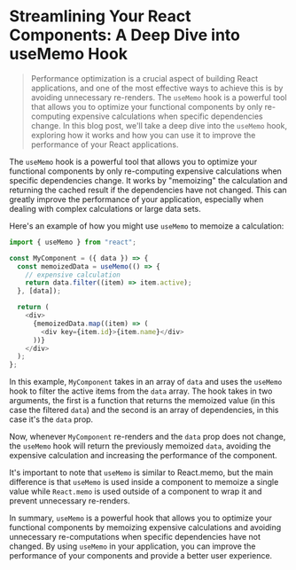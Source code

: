 # Streamlining Your React Components: A Deep Dive into useMemo Hook

> Performance optimization is a crucial aspect of building React applications, and one of the most effective ways to achieve this is by avoiding unnecessary re-renders. The `useMemo` hook is a powerful tool that allows you to optimize your functional components by only re-computing expensive calculations when specific dependencies change. In this blog post, we'll take a deep dive into the `useMemo` hook, exploring how it works and how you can use it to improve the performance of your React applications.

The `useMemo` hook is a powerful tool that allows you to optimize your functional components by only re-computing expensive calculations when specific dependencies change. It works by "memoizing" the calculation and returning the cached result if the dependencies have not changed. This can greatly improve the performance of your application, especially when dealing with complex calculations or large data sets.

Here's an example of how you might use `useMemo` to memoize a calculation:

```js
import { useMemo } from "react";

const MyComponent = ({ data }) => {
  const memoizedData = useMemo(() => {
    // expensive calculation
    return data.filter((item) => item.active);
  }, [data]);

  return (
    <div>
      {memoizedData.map((item) => (
        <div key={item.id}>{item.name}</div>
      ))}
    </div>
  );
};
```

In this example, `MyComponent` takes in an array of `data` and uses the `useMemo` hook to filter the active items from the `data` array. The hook takes in two arguments, the first is a function that returns the memoized value (in this case the filtered `data`) and the second is an array of dependencies, in this case it's the `data` prop.

Now, whenever `MyComponent` re-renders and the `data` prop does not change, the `useMemo` hook will return the previously memoized `data`, avoiding the expensive calculation and increasing the performance of the component.

It's important to note that `useMemo` is similar to React.memo, but the main difference is that `useMemo` is used inside a component to memoize a single value while `React.memo` is used outside of a component to wrap it and prevent unnecessary re-renders.

In summary, `useMemo` is a powerful hook that allows you to optimize your functional components by memoizing expensive calculations and avoiding unnecessary re-computations when specific dependencies have not changed. By using `useMemo` in your application, you can improve the performance of your components and provide a better user experience.
